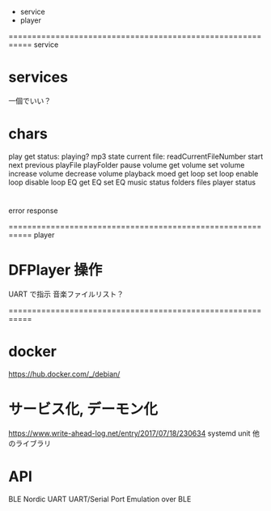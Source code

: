 

* service
* player


===========================================================
service

# services
一個でいい？


# chars
play
  get status:   playing? mp3 state
    current file: readCurrentFileNumber
  start
  next
  previous
  playFile
  playFolder
  pause
volume
  get volume
  set volume
  increase volume
  decrease volume
playback moed
  get loop
  set loop
  enable loop
  disable loop
EQ
  get EQ
  set EQ
music status
  folders
  files
player status


#
error response

===========================================================
player

# DFPlayer 操作
UART で指示
音楽ファイルリスト？


===========================================================

# docker
https://hub.docker.com/_/debian/


# サービス化, デーモン化
https://www.write-ahead-log.net/entry/2017/07/18/230634
systemd
  unit
他のライブラリ


# API
BLE
Nordic UART
  UART/Serial Port Emulation over BLE




